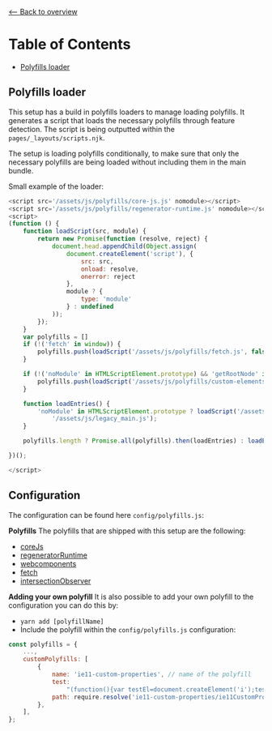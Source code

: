 [⟵ Back to overview](../README.md)

# Table of Contents
- [Polyfills loader](#polyfills-loader)

## Polyfills loader ##
This setup has a build in polyfills loaders to manage loading polyfills. It generates a script that loads the necessary
polyfills through feature detection. The script is being outputted within the `pages/_layouts/scripts.njk`.

The setup is loading polyfills conditionally, to make sure that only the necessary polyfills are being loaded without
including them in the main bundle.

Small example of the loader:
```javascript
<script src='/assets/js/polyfills/core-js.js' nomodule></script>
<script src='/assets/js/polyfills/regenerator-runtime.js' nomodule></script>
<script>
(function () {
    function loadScript(src, module) {
        return new Promise(function (resolve, reject) {
            document.head.appendChild(Object.assign(
                document.createElement('script'), {
                    src: src,
                    onload: resolve,
                    onerror: reject
                },
                module ? {
                    type: 'module'
                } : undefined
            ));
        });
    }
    var polyfills = []
    if (!('fetch' in window)) {
        polyfills.push(loadScript('/assets/js/polyfills/fetch.js', false))
    }

    if (!('noModule' in HTMLScriptElement.prototype) && 'getRootNode' in Element.prototype) {
        polyfills.push(loadScript('/assets/js/polyfills/custom-elements-es5-adapter.js', false))
    }

    function loadEntries() {
        'noModule' in HTMLScriptElement.prototype ? loadScript('/assets/js/main.js') : loadScript(
            '/assets/js/legacy_main.js');
    }

    polyfills.length ? Promise.all(polyfills).then(loadEntries) : loadEntries();

})();

</script>
```

## Configuration ##
The configuration can be found here `config/polyfills.js`:

__Polyfills__
The polyfills that are shipped with this setup are the following:

- [coreJs](https://github.com/zloirock/core-js)
- [regeneratorRuntime](https://github.com/facebook/regenerator/tree/master/packages/regenerator-runtime)
- [webcomponents](https://github.com/webcomponents/webcomponentsjs)
- [fetch](https://github.com/github/fetch)
- [intersectionObserver](https://github.com/mo/abortcontroller-polyfill)

__Adding your own polyfill__
It is also possible to add your own polyfill to the configuration you can do this by:

- `yarn add [polyfillName]`
- Include the polyfill within the `config/polyfills.js` configuration:
```javascript
const polyfills = {
    ...,
    customPolyfills: [
        {
            name: 'ie11-custom-properties', // name of the polyfill
            test:
                "(function(){var testEl=document.createElement('i');testEl.style.setProperty('--x','y');if (testEl.style.getPropertyValue('--x')==='y'||!testEl.msMatchesSelector){return false;}else{return true;}})()", // test thats being ran to test if it should be loaded
            path: require.resolve('ie11-custom-properties/ie11CustomProperties.js'), // path to the polyfill within the node_modules
        },
    ],
};
```